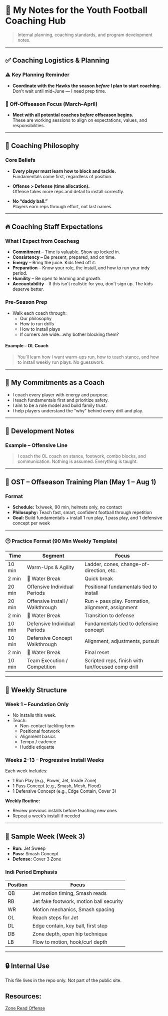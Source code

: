 # 🏈 My Notes for the Youth Football Coaching Hub

> Internal planning, coaching standards, and program development notes.

---

## ✅ Coaching Logistics & Planning

### ⚠️ Key Planning Reminder
- **Coordinate with the Hawks the season *before* I plan to start coaching.**  
  Don't wait until mid-June — I need prep time.

### 🧠 Off-Offseason Focus (March–April)
- **Meet with all potential coaches *before* offseason begins.**  
  These are working sessions to align on expectations, values, and responsibilities.

---

## 🧭 Coaching Philosophy

### Core Beliefs
- **Every player must learn how to block and tackle.**  
  Fundamentals come first, regardless of position.

- **Offense > Defense (time allocation).**  
  Offense takes more reps and detail to install correctly.

- **No “daddy ball.”**  
  Players earn reps through effort, not last names.

---

## 🔥 Coaching Staff Expectations

### What I Expect from Coachesg
- **Commitment** – Time is valuable. Show up locked in.
- **Consistency** – Be present, prepared, and on time.
- **Energy** – Bring the juice. Kids feed off it.
- **Preparation** – Know your role, the install, and how to run your indy period.
- **Humility** – Be open to learning and growth.
- **Accountability** – If this isn't realistic for you, don't sign up. The kids deserve better.

### Pre-Season Prep
- Walk each coach through:
  - Our philosophy
  - How to run drills
  - How to install plays
  - If corners are wide...why bother blocking them?

#### Example – OL Coach
> You’ll learn how I want warm-ups run, how to teach stance, and how to install weekly run plays. No guesswork.

---

## 🧱 My Commitments as a Coach
- I coach every player with energy and purpose.
- I teach fundamentals first and prioritize safety.
- I aim to be a role model and build family trust.
- I help players understand the “why” behind every drill and play.

---

## 🚧 Development Notes

### Example – Offensive Line
> I coach the OL coach on stance, footwork, combo blocks, and communication. Nothing is assumed. Everything is taught.

---

## 📅 OST – Offseason Training Plan (May 1 – Aug 1)

### Format
- **Schedule:** 1x/week, 90 min, helmets only, no contact
- **Philosophy:** Teach fast, smart, confident football through repetition
- **Goal:** Build fundamentals + install 1 run play, 1 pass play, and 1 defensive concept per week

---

### 🕒 Practice Format (90 Min Weekly Template)

| Time       | Segment                             | Focus                                                                 |
|------------|-------------------------------------|-----------------------------------------------------------------------|
| 10 min     | Warm-Ups & Agility                  | Ladder, cones, change-of-direction, etc.                              |
| 2 min      | 🚰 Water Break                       | Quick break                                                           |
| 20 min     | Offensive Individual Periods        | Positional fundamentals tied to install                               |
| 20 min     | Offensive Install / Walkthrough     | Run + pass play. Formation, alignment, assignment                     |
| 2 min      | 🚰 Water Break                       | Transition to defense                                                 |
| 10 min     | Defensive Individual Periods        | Fundamentals tied to defensive concept                                |
| 10 min     | Defensive Concept Walkthrough       | Alignment, adjustments, pursuit                                       |
| 2 min      | 🚰 Water Break                       | Final reset                                                           |
| 10 min     | Team Execution / Competition        | Scripted reps, finish with fun/focused comp drill                     |

---

## 📆 Weekly Structure

### Week 1 – Foundation Only
- No installs this week.
- Teach:
  - Non-contact tackling form
  - Positional footwork
  - Alignment basics
  - Tempo / cadence
  - Huddle etiquette

### Weeks 2–13 – Progressive Install Weeks
Each week includes:
- 1 Run Play (e.g., Power, Jet, Inside Zone)
- 1 Pass Concept (e.g., Smash, Mesh, Flood)
- 1 Defensive Concept (e.g., Edge Contain, Cover 3)

**Weekly Routine:**
- Review previous installs before teaching new ones
- Repeat a week’s install if needed

---

## 🧪 Sample Week (Week 3)

- **Run:** Jet Sweep  
- **Pass:** Smash Concept  
- **Defense:** Cover 3 Zone

### Indi Period Emphasis

| Position | Focus |
|----------|-------|
| QB | Jet motion timing, Smash reads |
| RB | Jet fake footwork, motion ball security |
| WR | Motion mechanics, Smash spacing |
| OL | Reach steps for Jet |
| DL | Edge contain, key ball, first step |
| DB | Zone depth, open hip technique |
| LB | Flow to motion, hook/curl depth |

---

## 🔒 Internal Use
This file lives in the repo only. Not part of the public site.

## Resources:
[Zone Read Offense](https://youtu.be/pEQJIVX9G54?si=lq8Y_SadSoq2WjtN)